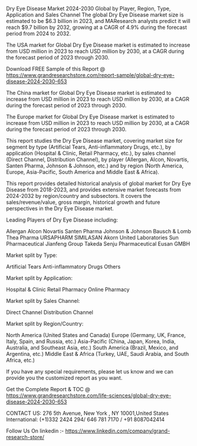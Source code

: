 Dry Eye Disease Market 2024-2030 Global by Player, Region, Type, Application and Sales Channel
The global Dry Eye Disease market size is estimated to be $6.3 billion in 2023, and MAResearch analysts predict it will reach $9.7 billion by 2032, growing at a CAGR of 4.9% during the forecast period from 2024 to 2032.

The USA market for Global Dry Eye Disease market is estimated to increase from USD million in 2023 to reach USD million by 2030, at a CAGR during the forecast period of 2023 through 2030.

Download FREE Sample of this Report @ https://www.grandresearchstore.com/report-sample/global-dry-eye-disease-2024-2030-653

The China market for Global Dry Eye Disease market is estimated to increase from USD million in 2023 to reach USD million by 2030, at a CAGR during the forecast period of 2023 through 2030.

The Europe market for Global Dry Eye Disease market is estimated to increase from USD million in 2023 to reach USD million by 2030, at a CAGR during the forecast period of 2023 through 2030.

This report studies the Dry Eye Disease market, covering market size for segment by type (Artificial Tears, Anti-inflammatory Drugs, etc.), by application (Hospital & Clinic, Retail Pharmacy, etc.), by sales channel (Direct Channel, Distribution Channel), by player (Allergan, Alcon, Novartis, Santen Pharma, Johnson & Johnson, etc.) and by region (North America, Europe, Asia-Pacific, South America and Middle East & Africa).

This report provides detailed historical analysis of global market for Dry Eye Disease from 2018-2023, and provides extensive market forecasts from 2024-2032 by region/country and subsectors. It covers the sales/revenue/value, gross margin, historical growth and future perspectives in the Dry Eye Disease market.

Leading Players of Dry Eye Disease including:

Allergan
Alcon
Novartis
Santen Pharma
Johnson & Johnson
Bausch & Lomb
Thea Pharma
URSAPHARM
SIMILASAN
Akorn
United Laboratories
Sun Pharmaceutical
Jianfeng Group
Takeda
Senju Pharmaceutical
Eusan GMBH

Market split by Type:

Artificial Tears
Anti-inflammatory Drugs
Others

Market split by Application:

Hospital & Clinic
Retail Pharmacy
Online Pharmacy

Market split by Sales Channel:

Direct Channel
Distribution Channel

Market split by Region/Country:

North America (United States and Canada)
Europe (Germany, UK, France, Italy, Spain, and Russia, etc.)
Asia-Pacific (China, Japan, Korea, India, Australia, and Southeast Asia, etc.)
South America (Brazil, Mexico, and Argentina, etc.)
Middle East & Africa (Turkey, UAE, Saudi Arabia, and South Africa, etc.)

If you have any special requirements, please let us know and we can provide you the customized report as you want.

Get the Complete Report & TOC @ https://www.grandresearchstore.com/life-sciences/global-dry-eye-disease-2024-2030-653

CONTACT US:
276 5th Avenue, New York , NY 10001,United States
International: (+1)332 2424 294/ 646 781 7170 / +91 8087042414

Follow Us On linkedin :- https://www.linkedin.com/company/grand-research-store/
